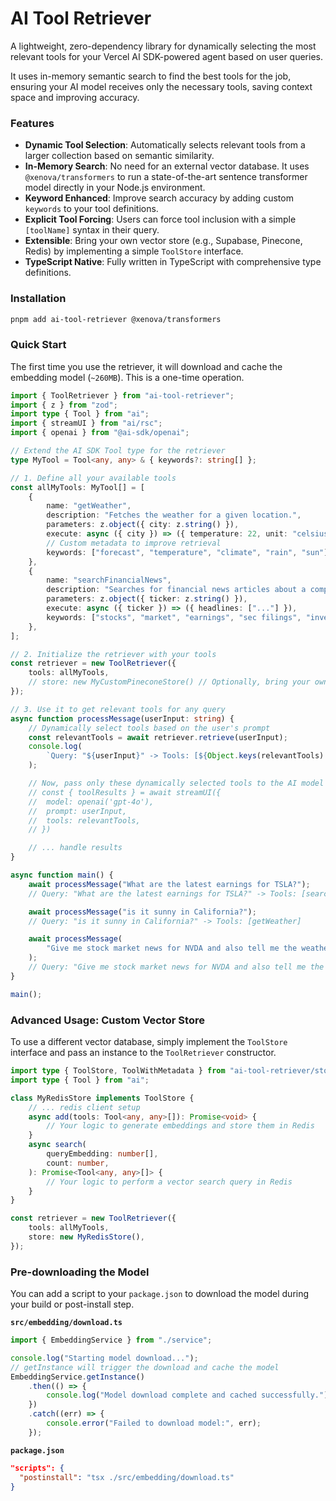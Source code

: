 # AI Tool Retriever

A lightweight, zero-dependency library for dynamically selecting the most relevant tools for your Vercel AI SDK-powered agent based on user queries.

It uses in-memory semantic search to find the best tools for the job, ensuring your AI model receives only the necessary tools, saving context space and improving accuracy.

### Features

- **Dynamic Tool Selection**: Automatically selects relevant tools from a larger collection based on semantic similarity.
- **In-Memory Search**: No need for an external vector database. It uses `@xenova/transformers` to run a state-of-the-art sentence transformer model directly in your Node.js environment.
- **Keyword Enhanced**: Improve search accuracy by adding custom `keywords` to your tool definitions.
- **Explicit Tool Forcing**: Users can force tool inclusion with a simple `[toolName]` syntax in their query.
- **Extensible**: Bring your own vector store (e.g., Supabase, Pinecone, Redis) by implementing a simple `ToolStore` interface.
- **TypeScript Native**: Fully written in TypeScript with comprehensive type definitions.

### Installation

```bash
pnpm add ai-tool-retriever @xenova/transformers
```

### Quick Start

The first time you use the retriever, it will download and cache the embedding model (`~260MB`). This is a one-time operation.

```typescript
import { ToolRetriever } from "ai-tool-retriever";
import { z } from "zod";
import type { Tool } from "ai";
import { streamUI } from "ai/rsc";
import { openai } from "@ai-sdk/openai";

// Extend the AI SDK Tool type for the retriever
type MyTool = Tool<any, any> & { keywords?: string[] };

// 1. Define all your available tools
const allMyTools: MyTool[] = [
	{
		name: "getWeather",
		description: "Fetches the weather for a given location.",
		parameters: z.object({ city: z.string() }),
		execute: async ({ city }) => ({ temperature: 22, unit: "celsius" }),
		// Custom metadata to improve retrieval
		keywords: ["forecast", "temperature", "climate", "rain", "sun"],
	},
	{
		name: "searchFinancialNews",
		description: "Searches for financial news articles about a company.",
		parameters: z.object({ ticker: z.string() }),
		execute: async ({ ticker }) => ({ headlines: ["..."] }),
		keywords: ["stocks", "market", "earnings", "sec filings", "investing"],
	},
];

// 2. Initialize the retriever with your tools
const retriever = new ToolRetriever({
	tools: allMyTools,
	// store: new MyCustomPineconeStore() // Optionally, bring your own store
});

// 3. Use it to get relevant tools for any query
async function processMessage(userInput: string) {
	// Dynamically select tools based on the user's prompt
	const relevantTools = await retriever.retrieve(userInput);
	console.log(
		`Query: "${userInput}" -> Tools: [${Object.keys(relevantTools).join(", ")}]`,
	);

	// Now, pass only these dynamically selected tools to the AI model
	// const { toolResults } = await streamUI({
	// 	model: openai('gpt-4o'),
	// 	prompt: userInput,
	// 	tools: relevantTools,
	// })

	// ... handle results
}

async function main() {
	await processMessage("What are the latest earnings for TSLA?");
	// Query: "What are the latest earnings for TSLA?" -> Tools: [searchFinancialNews]

	await processMessage("is it sunny in California?");
	// Query: "is it sunny in California?" -> Tools: [getWeather]

	await processMessage(
		"Give me stock market news for NVDA and also tell me the weather in SF",
	);
	// Query: "Give me stock market news for NVDA and also tell me the weather in SF" -> Tools: [searchFinancialNews, getWeather]
}

main();
```

### Advanced Usage: Custom Vector Store

To use a different vector database, simply implement the `ToolStore` interface and pass an instance to the `ToolRetriever` constructor.

```typescript
import type { ToolStore, ToolWithMetadata } from "ai-tool-retriever/store";
import type { Tool } from "ai";

class MyRedisStore implements ToolStore {
	// ... redis client setup
	async add(tools: Tool<any, any>[]): Promise<void> {
		// Your logic to generate embeddings and store them in Redis
	}
	async search(
		queryEmbedding: number[],
		count: number,
	): Promise<Tool<any, any>[]> {
		// Your logic to perform a vector search query in Redis
	}
}

const retriever = new ToolRetriever({
	tools: allMyTools,
	store: new MyRedisStore(),
});
```

### Pre-downloading the Model

You can add a script to your `package.json` to download the model during your build or post-install step.

**`src/embedding/download.ts`**

```typescript
import { EmbeddingService } from "./service";

console.log("Starting model download...");
// getInstance will trigger the download and cache the model
EmbeddingService.getInstance()
	.then(() => {
		console.log("Model download complete and cached successfully.");
	})
	.catch((err) => {
		console.error("Failed to download model:", err);
	});
```

**`package.json`**

```json
"scripts": {
  "postinstall": "tsx ./src/embedding/download.ts"
}
```

